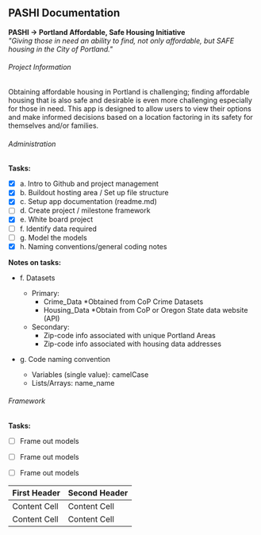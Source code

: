 ## PASHI Documentation ##
**PASHI -> Portland Affordable, Safe Housing Initiative**  
*"Giving those in need an ability to find, not only affordable, but SAFE housing in the City of Portland."*

###### Project Information

Obtaining affordable housing in Portland is challenging; finding affordable housing that is also safe and desirable is even more challenging especially for those in need.  This app is designed to allow users to view their options and make informed decisions based on a location factoring in its safety for themselves and/or families.

###### Administration

**Tasks:**

  - [x] a. Intro to Github and project management
  - [x] b. Buildout hosting area / Set up file structure
  - [x] c. Setup app documentation (readme.md)
  - [ ] d. Create project / milestone framework
  - [x] e. White board project
  - [ ] f. Identify data required
  - [ ] g. Model the models
  - [x] h. Naming conventions/general coding notes

**Notes on tasks:**

  - f. Datasets
     - Primary:  
       - Crime_Data *Obtained from CoP Crime Datasets  
       - Housing_Data *Obtain from CoP or Oregon State data website (API)  
     - Secondary:    
       - Zip-code info associated with unique Portland Areas  
       - Zip-code info associated with housing data addresses  

  - g. Code naming convention  
     - Variables (single value):  camelCase  
     - Lists/Arrays:  name_name  

###### Framework

  **Tasks:**
   - [ ] Frame out models  
   - [ ] Frame out models  
   - [ ] Frame out models  



  | First Header  | Second Header |
  | ------------- | ------------- |
  | Content Cell  | Content Cell  |
  | Content Cell  | Content Cell  |
